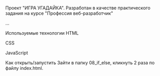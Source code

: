 Проект "ИГРА УГАДАЙКА".
Разработан в качестве практического задания на курсе "Профессия веб-разработчик"

…

Используемые технологии
HTML

CSS

JavaScript

Как открыть/запустить
Зайти в папку 08_if_else, кликнуть 2 раза по файлу index.html.